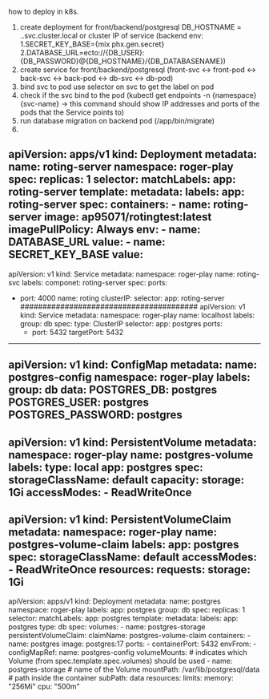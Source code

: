 how to deploy in k8s.
1. create deployment for front/backend/postgresql
DB_HOSTNAME = <service-name>.<namespace>.svc.cluster.local or cluster IP of service
(backend env: 1.SECRET_KEY_BASE={mix phx.gen.secret} 2.DATABASE_URL=ecto://{DB_USER}:{DB_PASSWORD}@{DB_HOSTNAME}/{DB_DATABASENAME})
2. create service for front/backend/postgresql
(front-svc <-> front-pod <-> back-svc <-> back-pod <-> db-svc <-> db-pod)
3. bind svc to pod use selector on svc to get the label on pod 
4. check if the svc bind to the pod
(kubectl get endpoints -n {namespace} {svc-name} -> this command should show IP addresses and ports of the pods that the Service points to)
5. run database migration on backend pod
(/app/bin/migrate)
6. 


apiVersion: apps/v1
kind: Deployment
metadata:
  name: roting-server
  namespace: roger-play
spec:
  replicas: 1
  selector:
    matchLabels:
      app: roting-server
  template:
    metadata:
      labels:
        app: roting-server
    spec:
      containers:
      - name: roting-server
        image: ap95071/rotingtest:latest
        imagePullPolicy: Always
        env:
        - name: DATABASE_URL
          value:
        - name: SECRET_KEY_BASE
          value:
---
apiVersion: v1
kind: Service
metadata:
  namespace: roger-play
  name: roting-svc
  labels:
    componet: roting-server
spec:
  ports:
  - port: 4000
    name: roting
  clusterIP:
  selector:
    app: roting-server
########################################
apiVersion: v1
kind: Service
metadata:
  namespace: roger-play
  name: localhost
  labels:
    group: db
spec:
  type: ClusterIP
  selector:
    app: postgres
  ports:
    - port: 5432
      targetPort: 5432
---
apiVersion: v1
kind: ConfigMap
metadata:
  name: postgres-config
  namespace: roger-play
  labels:
    group: db
data:
  POSTGRES_DB: postgres
  POSTGRES_USER: postgres
  POSTGRES_PASSWORD: postgres
---
apiVersion: v1
kind: PersistentVolume
metadata:
  namespace: roger-play
  name: postgres-volume
  labels:
    type: local
    app: postgres
spec:
  storageClassName: default
  capacity:
    storage: 1Gi
  accessModes:
    - ReadWriteOnce
---
apiVersion: v1
kind: PersistentVolumeClaim
metadata:
  namespace: roger-play
  name: postgres-volume-claim
  labels:
    app: postgres
spec:
  storageClassName: default
  accessModes:
    - ReadWriteOnce
  resources:
    requests:
      storage: 1Gi
---
apiVersion: apps/v1
kind: Deployment
metadata:
  name: postgres
  namespace: roger-play
  labels:
    app: postgres
    group: db
spec:
  replicas: 1
  selector:
    matchLabels:
      app: postgres
  template:
    metadata:
      labels:
        app: postgres
        type: db
    spec:
      volumes:
        - name: postgres-storage
          persistentVolumeClaim:
            claimName: postgres-volume-claim
      containers:
        - name: postgres
          image: postgres:17
          ports:
            - containerPort: 5432
          envFrom:
            - configMapRef:
                name: postgres-config
          volumeMounts:                 # indicates which Volume (from spec.template.spec.volumes) should be used
            - name: postgres-storage                # name of the Volume
              mountPath: /var/lib/postgresql/data  # path inside the container
              subPath: data 
          resources:
            limits:
              memory: "256Mi"
              cpu: "500m"


